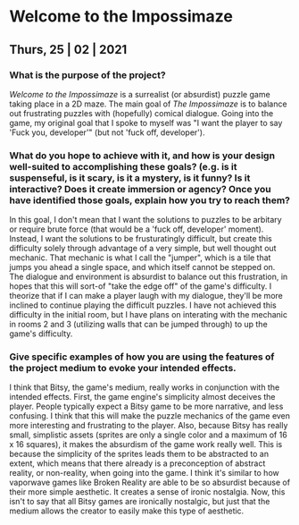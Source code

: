 # Welcome to the Impossimaze
## Thurs, 25 | 02 | 2021
### What is the purpose of the project?
*Welcome to the Impossimaze* is a surrealist (or absurdist) puzzle game taking place in a 2D maze. The main goal of *The Impossimaze* is to balance out frustrating puzzles with (hopefully) comical dialogue. Going into the game, my original goal that I spoke to myself was "I want the player to say 'Fuck you, developer'" (but not 'fuck off, developer').
### What do you hope to achieve with it, and how is your design well-suited to accomplishing these goals? (e.g. is it suspenseful, is it scary, is it a mystery, is it funny?  Is it interactive? Does it create immersion or agency? Once you have identified those goals, explain how you try to reach them?
In this goal, I don't mean that I want the solutions to puzzles to be arbitary or require brute force (that would be a 'fuck off, developer' moment). Instead, I want the solutions to be frusturatingly difficult, but create this difficulty solely through advantage of a very simple, but well thought out mechanic. That mechanic is what I call the "jumper", which is a tile that jumps you ahead a single space, and which itself cannot be stepped on. The dialogue and environment is absurdist to balance out this frustration, in hopes that this will sort-of "take the edge off" of the game's difficulty. I theorize that if I can make a player laugh with my dialogue, they'll be more inclined to continue playing the difficult puzzles. I have not achieved this difficulty in the initial room, but I have plans on interating with the mechanic in rooms 2 and 3 (utilizing walls that can be jumped through) to up the game's difficulty.
### Give specific examples of how you are using the features of the project medium to evoke your intended effects.
I think that Bitsy, the game's medium, really works in conjunction with the intended effects. First, the game engine's simplicity almost deceives the player. People typically expect a Bitsy game to be more narrative, and less confusing. I think that this will make the puzzle mechanics of the game even more interesting and frustrating to the player. Also, because Bitsy has really small, simplistic assets (sprites are only a single color and a maximum of 16 x 16 squares), it makes the absurdism of the game work really well. This is because the simplicity of the sprites leads them to be abstracted to an extent, which means that there already is a preconception of abstract reality, or non-reality, when going into the game. I think it's similar to how vaporwave games like Broken Reality are able to be so absurdist because of their more simple aesthetic. It creates a sense of ironic nostalgia. Now, this isn't to say that all Bitsy games are ironically nostalgic, but just that the medium allows the creator to easily make this type of aesthetic.